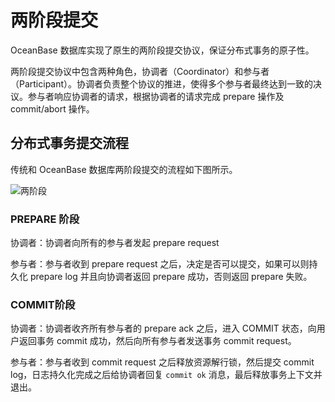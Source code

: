 # 两阶段提交

OceanBase 数据库实现了原生的两阶段提交协议，保证分布式事务的原子性。

两阶段提交协议中包含两种角色，协调者（Coordinator）和参与者（Participant）。协调者负责整个协议的推进，使得多个参与者最终达到一致的决议。参与者响应协调者的请求，根据协调者的请求完成 prepare 操作及 commit/abort 操作。

## 分布式事务提交流程

传统和 OceanBase 数据库两阶段提交的流程如下图所示。

![两阶段](https://help-static-aliyun-doc.aliyuncs.com/assets/img/zh-CN/2963623461/p377324.jpg)

### PREPARE 阶段

协调者：协调者向所有的参与者发起 prepare request

参与者：参与者收到 prepare request 之后，决定是否可以提交，如果可以则持久化 prepare log 并且向协调者返回 prepare 成功，否则返回 prepare 失败。

### COMMIT阶段

协调者：协调者收齐所有参与者的 prepare ack 之后，进入 COMMIT 状态，向用户返回事务 commit 成功，然后向所有参与者发送事务 commit request。

参与者：参与者收到 commit request 之后释放资源解行锁，然后提交 commit log，日志持久化完成之后给协调者回复 `commit ok` 消息，最后释放事务上下文并退出。
